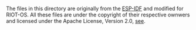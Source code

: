 The files in this directory are originally from the [ESP-IDF](https://github.com/espressif/esp-idf) and modified for RIOT-OS. All these files are under the copyright of their respective ownwers and licensed under the Apache License, Version 2.0, [see](https://github.com/espressif/esp-idf/blob/master/LICENSE).
